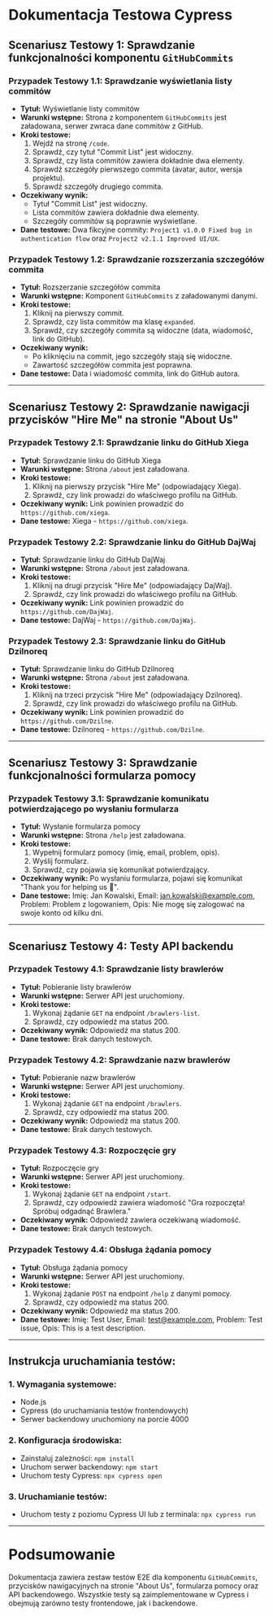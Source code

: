 # Dokumentacja Testowa Cypress

## Scenariusz Testowy 1: **Sprawdzanie funkcjonalności komponentu `GitHubCommits`**

### **Przypadek Testowy 1.1:** Sprawdzanie wyświetlania listy commitów

- **Tytuł:** Wyświetlanie listy commitów
- **Warunki wstępne:** Strona z komponentem `GitHubCommits` jest załadowana, serwer zwraca dane commitów z GitHub.
- **Kroki testowe:**
  1. Wejdź na stronę `/code`.
  2. Sprawdź, czy tytuł "Commit List" jest widoczny.
  3. Sprawdź, czy lista commitów zawiera dokładnie dwa elementy.
  4. Sprawdź szczegóły pierwszego commita (avatar, autor, wersja projektu).
  5. Sprawdź szczegóły drugiego commita.
- **Oczekiwany wynik:**
  - Tytuł "Commit List" jest widoczny.
  - Lista commitów zawiera dokładnie dwa elementy.
  - Szczegóły commitów są poprawnie wyświetlane.
- **Dane testowe:** Dwa fikcyjne commity: `Project1 v1.0.0 Fixed bug in authentication flow` oraz `Project2 v2.1.1 Improved UI/UX`.

### **Przypadek Testowy 1.2:** Sprawdzanie rozszerzania szczegółów commita

- **Tytuł:** Rozszerzanie szczegółów commita
- **Warunki wstępne:** Komponent `GitHubCommits` z załadowanymi danymi.
- **Kroki testowe:**
  1. Kliknij na pierwszy commit.
  2. Sprawdź, czy lista commitów ma klasę `expanded`.
  3. Sprawdź, czy szczegóły commita są widoczne (data, wiadomość, link do GitHub).
- **Oczekiwany wynik:**
  - Po kliknięciu na commit, jego szczegóły stają się widoczne.
  - Zawartość szczegółów commita jest poprawna.
- **Dane testowe:** Data i wiadomość commita, link do GitHub autora.

---

## Scenariusz Testowy 2: **Sprawdzanie nawigacji przycisków "Hire Me" na stronie "About Us"**

### **Przypadek Testowy 2.1:** Sprawdzanie linku do GitHub Xiega

- **Tytuł:** Sprawdzanie linku do GitHub Xiega
- **Warunki wstępne:** Strona `/about` jest załadowana.
- **Kroki testowe:**
  1. Kliknij na pierwszy przycisk "Hire Me" (odpowiadający Xiega).
  2. Sprawdź, czy link prowadzi do właściwego profilu na GitHub.
- **Oczekiwany wynik:** Link powinien prowadzić do `https://github.com/xiega`.
- **Dane testowe:** Xiega - `https://github.com/xiega`.

### **Przypadek Testowy 2.2:** Sprawdzanie linku do GitHub DajWaj

- **Tytuł:** Sprawdzanie linku do GitHub DajWaj
- **Warunki wstępne:** Strona `/about` jest załadowana.
- **Kroki testowe:**
  1. Kliknij na drugi przycisk "Hire Me" (odpowiadający DajWaj).
  2. Sprawdź, czy link prowadzi do właściwego profilu na GitHub.
- **Oczekiwany wynik:** Link powinien prowadzić do `https://github.com/DajWaj`.
- **Dane testowe:** DajWaj - `https://github.com/DajWaj`.

### **Przypadek Testowy 2.3:** Sprawdzanie linku do GitHub Dzilnoreq

- **Tytuł:** Sprawdzanie linku do GitHub Dzilnoreq
- **Warunki wstępne:** Strona `/about` jest załadowana.
- **Kroki testowe:**
  1. Kliknij na trzeci przycisk "Hire Me" (odpowiadający Dzilnoreq).
  2. Sprawdź, czy link prowadzi do właściwego profilu na GitHub.
- **Oczekiwany wynik:** Link powinien prowadzić do `https://github.com/Dzilne`.
- **Dane testowe:** Dzilnoreq - `https://github.com/Dzilne`.

---

## Scenariusz Testowy 3: **Sprawdzanie funkcjonalności formularza pomocy**

### **Przypadek Testowy 3.1:** Sprawdzanie komunikatu potwierdzającego po wysłaniu formularza

- **Tytuł:** Wysłanie formularza pomocy
- **Warunki wstępne:** Strona `/help` jest załadowana.
- **Kroki testowe:**
  1. Wypełnij formularz pomocy (imię, email, problem, opis).
  2. Wyślij formularz.
  3. Sprawdź, czy pojawia się komunikat potwierdzający.
- **Oczekiwany wynik:** Po wysłaniu formularza, pojawi się komunikat "Thank you for helping us 🧡".
- **Dane testowe:** Imię: Jan Kowalski, Email: jan.kowalski@example.com, Problem: Problem z logowaniem, Opis: Nie mogę się zalogować na swoje konto od kilku dni.

---

## Scenariusz Testowy 4: **Testy API backendu**

### **Przypadek Testowy 4.1:** Sprawdzanie listy brawlerów

- **Tytuł:** Pobieranie listy brawlerów
- **Warunki wstępne:** Serwer API jest uruchomiony.
- **Kroki testowe:**
  1. Wykonaj żądanie `GET` na endpoint `/brawlers-list`.
  2. Sprawdź, czy odpowiedź ma status 200.
- **Oczekiwany wynik:** Odpowiedź ma status 200.
- **Dane testowe:** Brak danych testowych.

### **Przypadek Testowy 4.2:** Sprawdzanie nazw brawlerów

- **Tytuł:** Pobieranie nazw brawlerów
- **Warunki wstępne:** Serwer API jest uruchomiony.
- **Kroki testowe:**
  1. Wykonaj żądanie `GET` na endpoint `/brawlers`.
  2. Sprawdź, czy odpowiedź ma status 200.
- **Oczekiwany wynik:** Odpowiedź ma status 200.
- **Dane testowe:** Brak danych testowych.

### **Przypadek Testowy 4.3:** Rozpoczęcie gry

- **Tytuł:** Rozpoczęcie gry
- **Warunki wstępne:** Serwer API jest uruchomiony.
- **Kroki testowe:**
  1. Wykonaj żądanie `GET` na endpoint `/start`.
  2. Sprawdź, czy odpowiedź zawiera wiadomość "Gra rozpoczęta! Spróbuj odgadnąć Brawlera."
- **Oczekiwany wynik:** Odpowiedź zawiera oczekiwaną wiadomość.
- **Dane testowe:** Brak danych testowych.

### **Przypadek Testowy 4.4:** Obsługa żądania pomocy

- **Tytuł:** Obsługa żądania pomocy
- **Warunki wstępne:** Serwer API jest uruchomiony.
- **Kroki testowe:**
  1. Wykonaj żądanie `POST` na endpoint `/help` z danymi pomocy.
  2. Sprawdź, czy odpowiedź ma status 200.
- **Oczekiwany wynik:** Odpowiedź ma status 200.
- **Dane testowe:** Imię: Test User, Email: test@example.com, Problem: Test issue, Opis: This is a test description.

---

## Instrukcja uruchamiania testów:

### 1. **Wymagania systemowe:**
   - Node.js
   - Cypress (do uruchamiania testów frontendowych)
   - Serwer backendowy uruchomiony na porcie 4000

### 2. **Konfiguracja środowiska:**
   - Zainstaluj zależności: `npm install`
   - Uruchom serwer backendowy: `npm start`
   - Uruchom testy Cypress: `npx cypress open`

### 3. **Uruchamianie testów:**
   - Uruchom testy z poziomu Cypress UI lub z terminala: `npx cypress run`

---

# Podsumowanie

Dokumentacja zawiera zestaw testów E2E dla komponentu `GitHubCommits`, przycisków nawigacyjnych na stronie "About Us", formularza pomocy oraz API backendowego. Wszystkie testy są zaimplementowane w Cypress i obejmują zarówno testy frontendowe, jak i backendowe.
